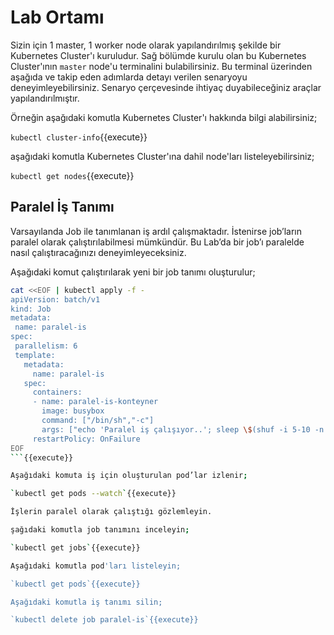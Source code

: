 # Lab Ortamı

Sizin için 1 master, 1 worker node olarak yapılandırılmış şekilde bir Kubernetes Cluster'ı kuruludur. Sağ bölümde kurulu olan bu Kubernetes Cluster'ının `master` node'u terminalini bulabilirsiniz. Bu terminal üzerinden aşağıda ve takip eden adımlarda detayı verilen senaryoyu deneyimleyebilirsiniz. Senaryo çerçevesinde ihtiyaç duyabileceğiniz araçlar yapılandırılmıştır.

Örneğin aşağıdaki komutla Kubernetes Cluster'ı hakkında bilgi alabilirsiniz;

`kubectl cluster-info`{{execute}}

aşağıdaki komutla Kubernetes Cluster'ına dahil node'ları listeleyebilirsiniz;

`kubectl get nodes`{{execute}}

## Paralel İş Tanımı

Varsayılanda Job ile tanımlanan iş ardıl çalışmaktadır. İstenirse job’ların paralel olarak çalıştırılabilmesi mümkündür. Bu Lab’da bir job’ı paralelde nasıl çalıştıracağınızı deneyimleyeceksiniz.

Aşağıdaki komut çalıştırılarak yeni bir job tanımı oluşturulur;

```bash
cat <<EOF | kubectl apply -f -
apiVersion: batch/v1
kind: Job
metadata:
 name: paralel-is
spec:
 parallelism: 6
 template:
   metadata:
     name: paralel-is
   spec:
     containers:
     - name: paralel-is-konteyner
       image: busybox
       command: ["/bin/sh","-c"]
       args: ["echo 'Paralel iş çalışıyor..'; sleep \$(shuf -i 5-10 -n 1)"]
     restartPolicy: OnFailure
EOF
```{{execute}}

Aşağıdaki komuta iş için oluşturulan pod’lar izlenir;

`kubectl get pods --watch`{{execute}}

İşlerin paralel olarak çalıştığı gözlemleyin.

şağıdaki komutla job tanımını inceleyin;

`kubectl get jobs`{{execute}}

Aşağıdaki komutla pod'ları listeleyin;

`kubectl get pods`{{execute}}

Aşağıdaki komutla iş tanımı silin;

`kubectl delete job paralel-is`{{execute}}
